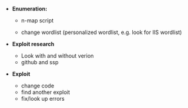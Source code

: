 - **Enumeration:**

  - n-map script

  - change wordlist (personalized wordlist, e.g. look for IIS wordlist)

- **Exploit research**

  - Look with and without verion
  - github and ssp

- **Exploit**

  - change code
  - find another exploit
  - fix/look up errors